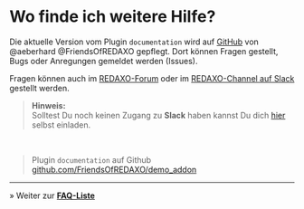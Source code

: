 # Wo finde ich weitere Hilfe?

Die aktuelle Version vom Plugin `documentation` wird auf [GitHub](https://github.com/FriendsOfREDAXO/demo_addon) von @aeberhard @FriendsOfREDAXO gepflegt.
Dort können Fragen gestellt, Bugs oder Anregungen gemeldet werden (Issues).

Fragen können auch im [REDAXO-Forum](http://www.redaxo.org/de/forum/) oder im [REDAXO-Channel auf Slack](https://friendsofredaxo.slack.com/) gestellt werden.

> **Hinweis:**<br>Solltest Du noch keinen Zugang zu **Slack** haben kannst Du dich [hier](http://www.redaxo.org/slack/) selbst einladen.

<br>

> Plugin `documentation` auf Github
> [github.com/FriendsOfREDAXO/demo_addon](https://github.com/FriendsOfREDAXO/demo_addon)

---

&raquo; Weiter zur **[FAQ-Liste](help_faq.md)**
